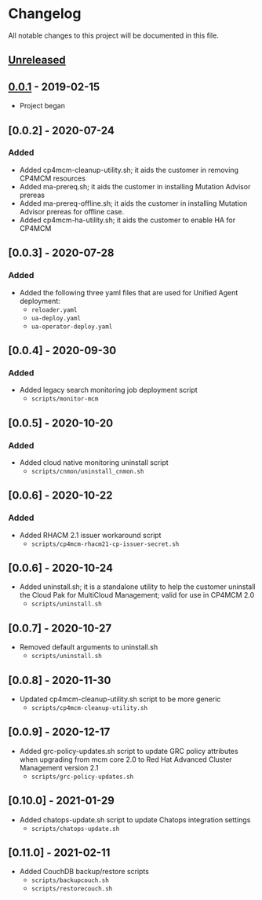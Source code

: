 # Changelog

All notable changes to this project will be documented in this file.

## [Unreleased]

## [0.0.1] - 2019-02-15
- Project began

## [0.0.2] - 2020-07-24

### Added
- Added cp4mcm-cleanup-utility.sh; it aids the customer in removing CP4MCM resources
- Added ma-prereq.sh; it aids the customer in installing Mutation Advisor prereas
- Added ma-prereq-offline.sh; it aids the customer in installing Mutation Advisor prereas for offline case.
- Added cp4mcm-ha-utility.sh; it aids the customer to enable HA for CP4MCM

[unreleased]: https://github.com/ibm/repo-template/compare/v0.0.1...HEAD
[0.0.1]: https://github.com/ibm/repo-template/releases/tag/v0.0.1

## [0.0.3] - 2020-07-28

### Added
- Added the following three yaml files that are used for Unified Agent deployment:
  - `reloader.yaml`
  - `ua-deploy.yaml`
  - `ua-operator-deploy.yaml`

## [0.0.4] - 2020-09-30

### Added
- Added legacy search monitoring job deployment script
  - `scripts/monitor-mcm`

## [0.0.5] - 2020-10-20

### Added
- Added cloud native monitoring uninstall script
  - `scripts/cnmon/uninstall_cnmon.sh`

## [0.0.6] - 2020-10-22

### Added
- Added RHACM 2.1 issuer workaround script
  - `scripts/cp4mcm-rhacm21-cp-issuer-secret.sh`
  
## [0.0.6] - 2020-10-24
- Added uninstall.sh; it is a standalone utility to help the customer uninstall the Cloud Pak for MultiCloud Management; valid for use in CP4MCM 2.0
  - `scripts/uninstall.sh`
  
## [0.0.7] - 2020-10-27
- Removed default arguments to uninstall.sh
  - `scripts/uninstall.sh`
  
## [0.0.8] - 2020-11-30
- Updated cp4mcm-cleanup-utility.sh script to be more generic
  - `scripts/cp4mcm-cleanup-utility.sh`

## [0.0.9] - 2020-12-17
- Added grc-policy-updates.sh script to update GRC policy attributes when upgrading from mcm core 2.0 to Red Hat Advanced Cluster Management version 2.1
  - `scripts/grc-policy-updates.sh`

## [0.10.0] - 2021-01-29
- Added chatops-update.sh script to update Chatops integration settings
  - `scripts/chatops-update.sh`

## [0.11.0] - 2021-02-11
- Added CouchDB backup/restore scripts
  - `scripts/backupcouch.sh`
  - `scripts/restorecouch.sh`
